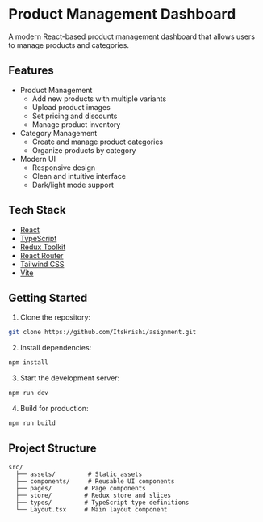 # Product Management Dashboard

A modern React-based product management dashboard that allows users to manage products and categories.

## Features

- Product Management
  - Add new products with multiple variants
  - Upload product images
  - Set pricing and discounts
  - Manage product inventory
- Category Management
  - Create and manage product categories
  - Organize products by category
- Modern UI
  - Responsive design
  - Clean and intuitive interface
  - Dark/light mode support

## Tech Stack

- [React](https://reactjs.org/)
- [TypeScript](https://www.typescriptlang.org/)
- [Redux Toolkit](https://redux-toolkit.js.org/)
- [React Router](https://reactrouter.com/)
- [Tailwind CSS](https://tailwindcss.com/)
- [Vite](https://vitejs.dev/)

## Getting Started

1. Clone the repository:

```bash
git clone https://github.com/ItsHrishi/asignment.git
```

2. Install dependencies:

```bash
npm install
```

3. Start the development server:

```bash
npm run dev
```

4. Build for production:

```bash
npm run build
```

## Project Structure

```
src/
  ├── assets/         # Static assets
  ├── components/     # Reusable UI components
  ├── pages/         # Page components
  ├── store/         # Redux store and slices
  ├── types/         # TypeScript type definitions
  └── Layout.tsx     # Main layout component
```
